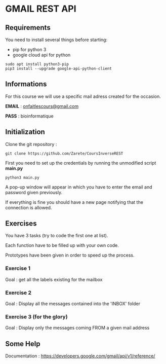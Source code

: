 # GMAIL REST API

## Requirements

You need to install several things before starting:
* pip for python 3
* google cloud api for python

```
sudo apt install python3-pip
pip3 install --upgrade google-api-python-client
```

## Informations

For this course we will use a specific mail adress created for the occasion.

**EMAIL** : onfaitlescours@gmail.com

**PASS**  : bioinformatique

## Initialization

Clone the git repository :

```
git clone https://github.com/Zarete/CoursInverseREST
```

First you need to set up the credentials by running the unmodified script **main.py**

```
python3 main.py
```

A pop-up window will appear in which you have to enter the email and password given previously.

If everything is fine you should have a new page notifying that the connection is allowed.

## Exercises

You have 3 tasks (try to code the first one at list).

Each function have to be filled up with your own code.

Prototypes have been given in order to speed up the process.

### Exercise 1

Goal : get all the labels existing for the mailbox

### Exercise 2

Goal : Display all the messages contained into the 'INBOX' folder

### Exercise 3 (for the glory)

Goal : Display only the messages coming FROM a given mail address

## Some Help

Documentation : https://developers.google.com/gmail/api/v1/reference/